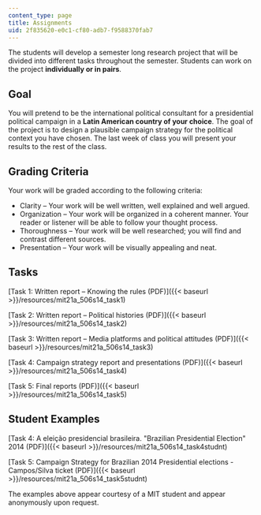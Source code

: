 ```yaml
---
content_type: page
title: Assignments
uid: 2f835620-e0c1-cf80-adb7-f9588370fab7
---
```


The students will develop a semester long research project that will be divided into different tasks throughout the semester. Students can work on the project **individually or in pairs**.

Goal
----

You will pretend to be the international political consultant for a presidential political campaign in a **Latin American country of your choice**. The goal of the project is to design a plausible campaign strategy for the political context you have chosen. The last week of class you will present your results to the rest of the class.

Grading Criteria
----------------

Your work will be graded according to the following criteria:

*   Clarity – Your work will be well written, well explained and well argued.
*   Organization – Your work will be organized in a coherent manner. Your reader or listener will be able to follow your thought process.
*   Thoroughness – Your work will be well researched; you will find and contrast different sources.
*   Presentation – Your work will be visually appealing and neat.

Tasks
-----

[Task 1: Written report – Knowing the rules (PDF)]({{< baseurl >}}/resources/mit21a_506s14_task1)

[Task 2: Written report – Political histories (PDF)]({{< baseurl >}}/resources/mit21a_506s14_task2)

[Task 3: Written report – Media platforms and political attitudes (PDF)]({{< baseurl >}}/resources/mit21a_506s14_task3)

[Task 4: Campaign strategy report and presentations (PDF)]({{< baseurl >}}/resources/mit21a_506s14_task4)

[Task 5: Final reports (PDF)]({{< baseurl >}}/resources/mit21a_506s14_task5)

Student Examples
----------------

[Task 4: A eleição presidencial brasileira. "Brazilian Presidential Election" 2014 (PDF)]({{< baseurl >}}/resources/mit21a_506s14_task4studnt)

[Task 5: Campaign Strategy for Brazilian 2014 Presidential elections - Campos/Silva ticket (PDF)]({{< baseurl >}}/resources/mit21a_506s14_task5studnt)

The examples above appear courtesy of a MIT student and appear anonymously upon request.